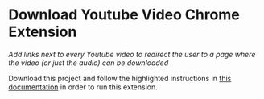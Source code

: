# Download Youtube Video Chrome Extension
_Add links next to every Youtube video to redirect the user to a page where the video (or just the audio) can be downloaded_

Download this project and follow the highlighted instructions in [this documentation](https://developer.chrome.com/docs/extensions/mv2/getstarted/#:~:text=The%20directory%20holding,the%20extension%20directory.) in order to run this extension.

